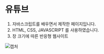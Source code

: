 # 유튜브

1. 자바스크립트를 배우면서 제작한 페이지입니다.
2. HTML, CSS, JAVASCRIPT 를 사용하였습니다.
3. 창 크기에 따른 반응형 웹사이트

![캡처](/imgs/유튜브_readme.gif)
